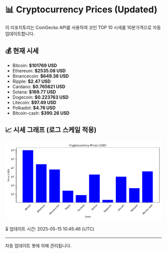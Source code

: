 
# 📊 Cryptocurrency Prices (Updated)

이 리포지토리는 CoinGecko API를 사용하여 코인 TOP 10 시세를 10분가격으로 자동 업데이트합니다.

## 💰 현재 시세
- Bitcoin: **$101769 USD**
- Ethereum: **$2535.08 USD**
- Binancecoin: **$649.38 USD**
- Ripple: **$2.47 USD**
- Cardano: **$0.765621 USD**
- Solana: **$169.77 USD**
- Dogecoin: **$0.223763 USD**
- Litecoin: **$97.49 USD**
- Polkadot: **$4.76 USD**
- Bitcoin-cash: **$390.26 USD**

## 📈 시세 그래프 (로그 스케일 적용)
![Crypto Prices](crypto_prices.png)

⏳ 업데이트 시간: 2025-05-15 10:45:46 (UTC)

---
자동 업데이트 봇에 의해 관리됩니다.
